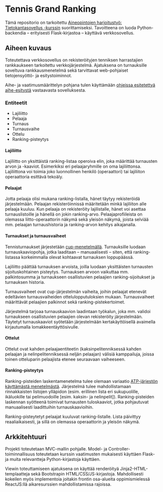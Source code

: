 # Tennis Grand Ranking

Tämä repositorio on tarkoitettu [Aineopintojen harjoitustyö: Tietokantasovellus -kurssin](https://courses.helsinki.fi/fi/tkt20011/124960890) suorittamiseksi. Tavoitteena on luoda Python-backendia – erityisesti Flask-kirjastoa – käyttävä verkkosovellus.

## Aiheen kuvaus
Toteutettava verkkosovellus on rekisteröityjen tenniksen harrastajien rankkaukseen tarkoitettu verkkojärjestelmä. Ajatuksena on turnauksille soveltuva rankkausmenetelmä sekä tarvittavat web-pohjaiset tietojensyöttö- ja esitystoiminnot.

Aihe- ja vaatimusmäärittelyn pohjana tulen käyttämään [ohjeissa esitetettyä aihe-esitystä](http://advancedkittenry.github.io/suunnittelu_ja_tyoymparisto/aiheet/Rankkauslista.html) vastaavasta sovelluksesta.

### Entiteetit
* Lajiliitto
* Pelaaja
* Turnaus
* Turnausvaihe
* Ottelu
* Ranking-pisteytys

#### Lajiliitto
Lajiliitto on yksittäistä ranking-listaa operoiva elin, joka määrittää turnausten arvon ja -kaaviot. Esimerkiksi eri pelaajaryhmille on oma lajiliittonsa. Lajiliittona voi toimia joko luonnollinen henkilö (operaattori) tai lajiliiton operaattoria esittävä tekoäly.

#### Pelaajat
Jotta pelaaja olisi mukana ranking-listalla, hänet täytyy rekisteröidä järjestelmään. Pelaajan rekisteröinnissä määritetään minkä lajiliiton alle pelaaja kuuluu. Kun pelaaja on rekisteröity lajilistalle, hänet voi asettaa turnauslistoille ja hänellä on jokin ranking-arvo. Pelaajaprofiileista on olemassa liitto-operaattorin näkymä sekä yleisön näkymä, joista selviää mm. pelaajan turnaushistoria ja ranking-arvon kehitys aikajanalla.

#### Turnaukset ja turnausvaiheet
Tennisturnaukset järjestetään [cup-menetelmällä](https://en.wikipedia.org/wiki/Single-elimination_tournament). Turnauksille luodaan turnauskaaviopohja, jotka laaditaan – manuaalisesti – siten, että ranking-listassa korkeimmalla olevat kohtaavat turnauksen loppupäässä.

Lajiliitto päättää turnauksen arvoista, joilla luodaan yksittäisten turnausten sijoituskohtainen pisteytys. Turnauksen arvoon vaikuttaa mm. palkintosumma ja turnaukseen osallistuvien pelaajien ranking-sijoitukset ja turnauksen historia.

Turnausvaiheet ovat cup-järjestelmän vaiheita, joihin pelaajat etenevät edeltävien turnausvaiheiden ottelulopputuloksien mukaan. Turnausvaiheet määrittävät pelaajien palkinnot sekä ranking-pistekertoimet.

Järjestelmä tarjoaa turnauskaavion laadintaan työkalun, joka mm. validoi turnaukseen osallistuvien pelaajien olevan rekisteröity järjestelmään. Täytetyt turnauskaaviot syötetään järjestelmään kertakäyttöisellä avaimella kirjautumalla lomakkeentäyttösivulle.

#### Ottelut
Ottelut ovat kahden pelaajaentiteetin (kaksinpelitenniksessä kahden pelaajan ja nelinpelitenniksessä neljän pelaajan) välisiä kamppailuja, joissa toinen otteluparin pelaajista etenee seuraavaan vaiheeseen.

#### Ranking-pisteytys
Ranking-pisteiden laskentamenetelma tulee olemaan variaatio [ATP-järjestön käyttämästä menetelmästä](https://en.wikipedia.org/wiki/ATP_Rankings#Ranking_method). Järjestelmä tulee mahdollistamaan rinnakkaisten listojen ylläpidon (esim. erillinen lista eri sukupuolille, ikäluokille tai pelimuodoille [esim. kaksin- ja nelinpelit]). Ranking-pisteiden laskennan syötteenä toimivat turnausten tuloskaaviot, jotka pohjautuvat manuaalisesti laadittuihin turnauskaavioihin.

Ranking-pisteytetyt pelaajat kuuluvat ranking-listalle. Lista päivittyy reaaliaikaisesti, ja sillä on olemassa operaattorin ja yleisön näkymä.

## Arkkitehtuuri
Projekti toteutetaan MVC-mallin pohjalle. Model- ja Controller-toiminnallisuus toteutetaan kurssin vaatimusten mukaisesti käyttäen Flask- ja muita relevantteja Python-kirjastoja käyttäen.

Viewin toteuttamiseen ajatuksena on käyttää renderöityä Jinja2-HTML-templaatteja sekä Bootstrapin HTML/CSS/JS-kirjastoja. Mahdollisesti kokeilen myös implementoia joitakin frontin osa-alueita oppimismielessä ReactJS:llä aikaresurssien mahdollistamissa rajoissa.
